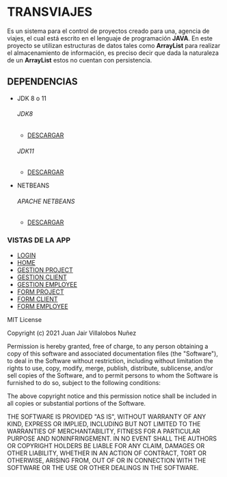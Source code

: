 #  TRANSVIAJES

Es un sistema para el control de proyectos creado para una, agencia de viajes, el cual está escrito en el lenguaje de programación **JAVA**. En este proyecto se utilizan estructuras de datos tales como **ArrayList** para realizar el almacenamiento de información, es preciso decir que dada la naturaleza de un **ArrayList** estos no cuentan con persistencia.

## DEPENDENCIAS

- JDK 8 o 11
    ###### JDK8
    - [DESCARGAR](https://www.oracle.com/co/java/technologies/javase/javase8-archive-downloads.html)
    ###### JDK11
    - [DESCARGAR](https://www.oracle.com/co/java/technologies/javase/jdk11-archive-downloads.html) 

- NETBEANS
    ###### APACHE NETBEANS
    - [DESCARGAR](https://netbeans.apache.org/download/index.html)

### VISTAS DE LA APP

- [LOGIN](https://drive.google.com/file/d/10n1c-ByshU0ZuvRSR3ZHCBXCWocYobX3/view?usp=sharing)
- [HOME](https://drive.google.com/file/d/1hZRSE2fEWZ_S_1X55zfNbpt8TPYnFwx_/view?usp=sharing)
- [GESTION PROJECT](https://drive.google.com/file/d/1Xv6X7PwWRzpl_Gw51fOn7yW_9--fW1JE/view?usp=sharing)
- [GESTION CLIENT](https://drive.google.com/file/d/1OYF3olsMzRQJsHkJ-RbucB2DDQ4GQrJW/view)
- [GESTION EMPLOYEE](https://drive.google.com/file/d/14wl20F3hujtHtcDeAnCNU42hYo_pU4a0/view?usp=sharing)
- [FORM PROJECT](https://drive.google.com/file/d/1Qe_8RB1iYJZlobX8Yy043mBUxEnnsvV7/view)
- [FORM CLIENT](https://drive.google.com/file/d/1r9stBMzys3-GpGXpzbQVptmcBrY0Pw2h/view)
- [FORM EMPLOYEE](https://drive.google.com/file/d/1bKxE8XywrTUYdF1eXHrM1ClyIgMz2l_9/view)


MIT License

Copyright (c) 2021 Juan Jair Villalobos Nuñez

Permission is hereby granted, free of charge, to any person obtaining a copy
of this software and associated documentation files (the "Software"), to deal
in the Software without restriction, including without limitation the rights
to use, copy, modify, merge, publish, distribute, sublicense, and/or sell
copies of the Software, and to permit persons to whom the Software is
furnished to do so, subject to the following conditions:

The above copyright notice and this permission notice shall be included in all
copies or substantial portions of the Software.

THE SOFTWARE IS PROVIDED "AS IS", WITHOUT WARRANTY OF ANY KIND, EXPRESS OR
IMPLIED, INCLUDING BUT NOT LIMITED TO THE WARRANTIES OF MERCHANTABILITY,
FITNESS FOR A PARTICULAR PURPOSE AND NONINFRINGEMENT. IN NO EVENT SHALL THE
AUTHORS OR COPYRIGHT HOLDERS BE LIABLE FOR ANY CLAIM, DAMAGES OR OTHER
LIABILITY, WHETHER IN AN ACTION OF CONTRACT, TORT OR OTHERWISE, ARISING FROM,
OUT OF OR IN CONNECTION WITH THE SOFTWARE OR THE USE OR OTHER DEALINGS IN THE
SOFTWARE.
